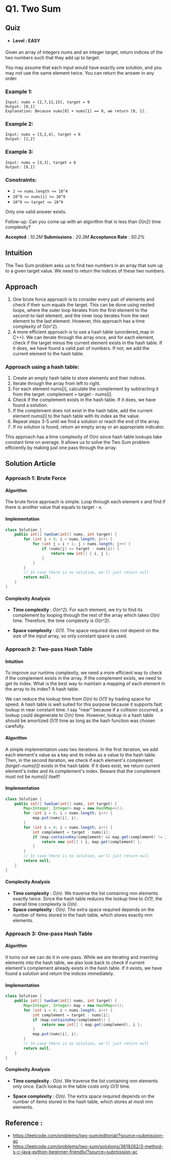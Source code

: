 # Q1. Two Sum

## Quiz

- #### Level : EASY


Given an array of integers nums and an integer target,
return indices of the two numbers such that they add up to target.

You may assume that each input would have exactly one solution, and you may not use the same element twice.
You can return the answer in any order.



### Example 1:
```
Input: nums = [2,7,11,15], target = 9
Output: [0,1]
Explanation: Because nums[0] + nums[1] == 9, we return [0, 1].
```
### Example 2:
```
Input: nums = [3,2,4], target = 6
Output: [1,2]
```
### Example 3:
```
Input: nums = [3,3], target = 6
Output: [0,1]
```

### Constraints:
- ``` 2 <= nums.length <= 10^4 ```
- ``` 10^9 <= nums[i] <= 10^9 ```
- ``` 10^9 <= target <= 10^9 ```

Only one valid answer exists.

Follow-up: Can you come up with an algorithm that is less than *O(n2)* time complexity?

**Accepted** : *10.2M*  **Submissions** : *20.3M*  **Acceptance Rate** : *50.2%*

## Intuition
The Two Sum problem asks us to find two numbers in an array that sum up to a given target value. We need to return the indices of these two numbers.

## Approach
1. One brute force approach is to consider every pair of elements and check if their sum equals the target. This can be done using nested loops, where the outer loop iterates from the first element to the second-to-last element, and the inner loop iterates from the next element to the last element. However, this approach has a time complexity of O(n^2).
2. A more efficient approach is to use a hash table (unordered_map in C++). We can iterate through the array once, and for each element, check if the target minus the current element exists in the hash table. If it does, we have found a valid pair of numbers. If not, we add the current element to the hash table.

### Approach using a hash table:
1. Create an empty hash table to store elements and their indices.
2. Iterate through the array from left to right.
3. For each element nums[i], calculate the complement by subtracting it from the target: complement = target - nums[i].
4. Check if the complement exists in the hash table. If it does, we have found a solution.
5. If the complement does not exist in the hash table, add the current element nums[i] to the hash table with its index as the value.
6. Repeat steps 3-5 until we find a solution or reach the end of the array.
7. If no solution is found, return an empty array or an appropriate indicator.

This approach has a time complexity of O(n) since hash table lookups take constant time on average. It allows us to solve the Two Sum problem efficiently by making just one pass through the array.

## Solution Article

### Approach 1: Brute Force
#### Algorithm
The brute force approach is simple. Loop through each element x and find if there is another value that equals to target - x.

#### Implementation
``` java 
class Solution {
    public int[] twoSum(int[] nums, int target) {
        for (int i = 0; i < nums.length; i++) {
            for (int j = i + 1; j < nums.length; j++) {
                if (nums[j] == target - nums[i]) {
                    return new int[] { i, j };
                }
            }
        }
        // In case there is no solution, we'll just return null
        return null;
    }
}
```

#### Complexity Analysis
- **Time complexity** : *O(n^2)*.
For each element, we try to find its complement by looping through the rest of the array which takes *O(n)* time. Therefore, the time complexity is *O(n^2)*.

- **Space complexity** : *O(1)*.
The space required does not depend on the size of the input array, so only constant space is used.

### Approach 2: Two-pass Hash Table
#### Intuition

To improve our runtime complexity, we need a more efficient way to check if the complement exists in the array. If the complement exists, we need to get its index. What is the best way to maintain a mapping of each element in the array to its index? A hash table.

We can reduce the lookup time from *O(n)* to *O(1)* by trading space for speed. A hash table is well suited for this purpose because it supports fast lookup in near constant time. I say "near" because if a collision occurred, a lookup could degenerate to *O(n)* time. However, lookup in a hash table should be amortized *O(1)* time as long as the hash function was chosen carefully.

#### Algorithm

A simple implementation uses two iterations. In the first iteration, we add each element's value as a key and its index as a value to the hash table. Then, in the second iteration, we check if each element's complement *(target−nums[i])* exists in the hash table. If it does exist, we return current element's index and its complement's index. Beware that the complement must not be *nums[i]* itself!

#### Implementation
``` java 
class Solution {
    public int[] twoSum(int[] nums, int target) {
        Map<Integer, Integer> map = new HashMap<>();
        for (int i = 0; i < nums.length; i++) {
            map.put(nums[i], i);
        }
        for (int i = 0; i < nums.length; i++) {
            int complement = target - nums[i];
            if (map.containsKey(complement) && map.get(complement) != i) {
                return new int[] { i, map.get(complement) };
            }
        }
        // In case there is no solution, we'll just return null
        return null;
    }
}
```

#### Complexity Analysis
- **Time complexity** : *O(n)*.
We traverse the list containing nnn elements exactly twice. Since the hash table reduces the lookup time to *O(1)*, the overall time complexity is *O(n)*.
- **Space complexity** : *O(n)*.
The extra space required depends on the number of items stored in the hash table, which stores exactly nnn elements.


### Approach 3: One-pass Hash Table
#### Algorithm

It turns out we can do it in one-pass. While we are iterating and inserting elements into the hash table, we also look back to check if current element's complement already exists in the hash table. If it exists, we have found a solution and return the indices immediately.

#### Implementation
``` java 
class Solution {
    public int[] twoSum(int[] nums, int target) {
        Map<Integer, Integer> map = new HashMap<>();
        for (int i = 0; i < nums.length; i++) {
            int complement = target - nums[i];
            if (map.containsKey(complement)) {
                return new int[] { map.get(complement), i };
            }
            map.put(nums[i], i);
        }
        // In case there is no solution, we'll just return null
        return null;
    }
}
```

#### Complexity Analysis

- **Time complexity** : *O(n)*.
We traverse the list containing nnn elements only once. Each lookup in the table costs only *O(1)* time.

- **Space complexity** : *O(n)*.
The extra space required depends on the number of items stored in the hash table, which stores at most nnn elements.




## Reference :
- https://leetcode.com/problems/two-sum/editorial/?source=submission-ac
- https://leetcode.com/problems/two-sum/solutions/3619262/3-method-s-c-java-python-beginner-friendly/?source=submission-ac